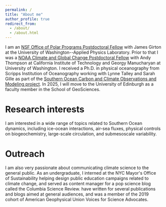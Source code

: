 ```yaml
---
permalink: /
title: "About me"
author_profile: true
redirect_from: 
  - /about/
  - /about.html
---
```


I am an [NSF Office of Polar Programs Postdoctoral Fellow](https://www.nsf.gov/geo/opp/postdoc_awardees.jsp) with James Girton at the University of Washington--Applied Physics Laboratory. Prior to that I was a [NOAA Climate and Global Change Postdoctoral Fellow](https://cpaess.ucar.edu/cgc) with Andy Thompson at California Institute of Technology and Georgy Manucharyan at University of Washington. I received a Ph.D. in physical oceanography from Scripps Institution of Oceanography working with Lynne Talley and Sarah Gille as part of the [Southern Ocean Carbon and Climate Observations and Modeling project](https://soccom.princeton.edu/). In 2025, I will move to the University of Edinburgh as a faculty member in the School of GeoSciences. 

Research interests
======
I am interested in a wide range of topics related to Southern Ocean dynamics, including ice-ocean interactions, air-sea fluxes, physical controls on biogeochemistry, large-scale circulation, and submesoscale variability. 

Outreach
======
I am also very passionate about communicating climate science to the general public. As an undergraduate, I interned at the NYC Mayor's Office of Sustainability helping design public education campaigns related to climate change, and served as content manager for a pop science blog called the Columbia Science Review.  have written for several publications and blogs aimed at general audiences, and was a member of the 2019 cohort of American Geophysical Union Voices for Science Advocates.
